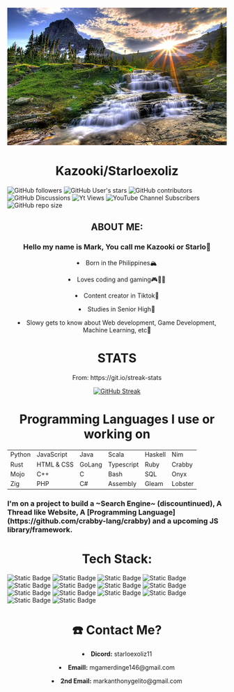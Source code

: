 <p align="center">
  <img src="formygithub.png" alt="image">
</p>

<div align="center">
  <h1>
    Kazooki/Starloexoliz
  </h1>
</div>

![GitHub followers](https://img.shields.io/github/followers/Kazooki123?style=for-the-badge&logo=github&color=green)
![GitHub User's stars](https://img.shields.io/github/stars/Kazooki123?style=for-the-badge&logo=github&color=green)
![GitHub contributors](https://img.shields.io/github/contributors/Kazooki123/starlosearch?style=for-the-badge&logo=github&label=Contributors&color=red)
![GitHub Discussions](https://img.shields.io/github/discussions/Kazooki123/starlosearch?style=for-the-badge&logo=github&label=Discussions&color=green)
![Yt Views](https://img.shields.io/youtube/channel/views/UCDZFWAeqwUGm9OU4LYq6qWg?style=for-the-badge)
![YouTube Channel Subscribers](https://img.shields.io/youtube/channel/subscribers/UCDZFWAeqwUGm9OU4LYq6qWg?style=for-the-badge)
![GitHub repo size](https://img.shields.io/github/repo-size/Kazooki123/starlosearch?style=for-the-badge&logo=github&label=Repo%20Size&color=purple)

<div align="center">
  <h2>
    ABOUT ME:
  </h2>
</div>

<div align="center">
  <h3>
    Hello my name is Mark, You call me Kazooki or Starlo👋
  </h3>
</div>

<div align="center">
  <p>
    <li>Born in the Philippines🏔️</li>
  </p>
  <p>
    <li>Loves coding and gaming🎮🧑‍💻</li>
  </p>
  <p>
    <li>Content creator in Tiktok🧠</li>
  </p>
  <p>
    <li>Studies in Senior High📖</li>
  </p>
  <p>
    <li>Slowy gets to know about Web development, Game Development, Machine Learning, etc🔰</li>
  </p>
</div>

<div align="center">
  <h1>STATS</h1>
  <p>From: https://git.io/streak-stats</p>
</div>

<div align="center">
  <a href="https://git.io/streak-stats"><img src="https://streak-stats.demolab.com?user=Kazooki123&theme=highcontrast&date_format=%5BY.%5Dn.j&mode=weekly" alt="GitHub Streak" /></a>
</div>

<!-- ([![GitHub Streak](https://streak-stats.demolab.com?user=Kazooki123&theme=dark)](https://git.io/streak-stats))  -->

<div align="center">
  <h1>
    <b>Programming Languages I use or working on</b>
  </h1>
</div>

<div align="center">
  <table>
  <tr>
    <td>Python</td>
    <td>JavaScript</td>
    <td>Java</td>
    <td>Scala</td>
    <td>Haskell</td>
    <td>Nim</td>
  </tr>
  <tr>
    <td>Rust</td>
    <td>HTML & CSS</td>
    <td>GoLang</td>
    <td>Typescript</td>
    <td>Ruby</td>
    <td>Crabby</td>
  </tr>
  <tr>
    <td>Mojo</td>
    <td>C++</td>
    <td>C</td>
    <td>Bash</td>
    <td>SQL</td>
    <td>Onyx</td>
  </tr>
  <tr>
    <td>Zig</td>
    <td>PHP</td>
    <td>C#</td>
    <td>Assembly</td>
    <td>Gleam</td>
    <td>Lobster</td>
  </tr>
</table>
</div>

<h3>I'm on a project to build a ~Search Engine~ (discountinued), A Thread like Website, A [Programming Language](https://github.com/crabby-lang/crabby) and a upcoming JS library/framework.</h3>

<div align="center">
  <h1>
    <b>Tech Stack:</b>
  </h1>
</div>

![Static Badge](https://img.shields.io/badge/Svelte-black?style=for-the-badge&logo=svelte&logoColor=orange) ![Static Badge](https://img.shields.io/badge/React-black?style=for-the-badge&logo=react) ![Static Badge](https://img.shields.io/badge/NextJS-black?style=for-the-badge&logo=next.js) ![Static Badge](https://img.shields.io/badge/MongoDB-black?style=for-the-badge&logo=mongodb) ![Static Badge](https://img.shields.io/badge/Vercel-black?style=for-the-badge&logo=vercel) ![Static Badge](https://img.shields.io/badge/Firebase-black?style=for-the-badge&logo=firebase) ![Static Badge](https://img.shields.io/badge/ExpressJS-black?style=for-the-badge&logo=express&logoColor=white) ![Static Badge](https://img.shields.io/badge/NodeJS-black?style=for-the-badge&logo=node.js) ![Static Badge](https://img.shields.io/badge/TypeScript-black?style=for-the-badge&logo=typescript) ![Static Badge](https://img.shields.io/badge/SurrealDB-black?style=for-the-badge&logo=surrealdb&logoColor=purple) ![Static Badge](https://img.shields.io/badge/Jest-black?style=for-the-badge&logo=jest&logoColor=%23db362a) ![Static Badge](https://img.shields.io/badge/GoLang-black?style=for-the-badge&logo=go) ![Static Badge](https://img.shields.io/badge/WASM-black?style=for-the-badge&logo=webassembly) ![Static Badge](https://img.shields.io/badge/Sass-black?style=for-the-badge&logo=sass)

<div align="center">
  <h1>
    <b>☎️ Contact Me?</b>
  </h1>
</div>

<div align="center">
  <p>
    <li><b>Dicord:</b> starloexoliz11</li>
  </p>
  <p>
    <li><b>Emaill:</b> mgamerdinge146@gmail.com</li>
  </p>
  <p>
    <li><b>2nd Email:</b> markanthonygelito@gmail.com</li>
  </p>
</div>
